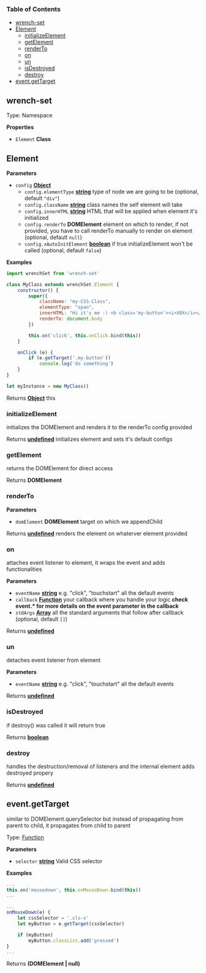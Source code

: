 <!-- Generated by documentation.js. Update this documentation by updating the source code. -->

### Table of Contents

-   [wrench-set](#wrench-set)
-   [Element](#element)
    -   [initializeElement](#initializeelement)
    -   [getElement](#getelement)
    -   [renderTo](#renderto)
    -   [on](#on)
    -   [un](#un)
    -   [isDestroyed](#isdestroyed)
    -   [destroy](#destroy)
-   [event.getTarget](#eventgettarget)

## wrench-set

Type: Namespace

**Properties**

-   `Element` **Class** 

## Element

**Parameters**

-   `config` **[Object](https://developer.mozilla.org/docs/Web/JavaScript/Reference/Global_Objects/Object)** 
    -   `config.elementType` **[string](https://developer.mozilla.org/docs/Web/JavaScript/Reference/Global_Objects/String)** type of node we are going to be (optional, default `"div"`)
    -   `config.className` **[string](https://developer.mozilla.org/docs/Web/JavaScript/Reference/Global_Objects/String)** class names the self element will take
    -   `config.innerHTML` **[string](https://developer.mozilla.org/docs/Web/JavaScript/Reference/Global_Objects/String)** HTML that will be applied when element it's initialized
    -   `config.renderTo` **DOMElement** element on which to render, if not provided, you have to call renderTo manually to render on element (optional, default `null`)
    -   `config.xAutoInitElement` **[boolean](https://developer.mozilla.org/docs/Web/JavaScript/Reference/Global_Objects/Boolean)** if true initializeElement won't be called (optional, default `false`)

**Examples**

```javascript
import wrenchSet from 'wrench-set'

class MyClass extends wrenchSet.Element {
    constructor() {
        super({
            className: "my-CSS-Class",
            elementType: "span",
            innerHTML: "Hi it's me :) <b class='my-button'><i>XOX</i></b>",
            renderTo: document.body
        })

        this.on('click', this.onClick.bind(this))
    }

    onClick (e) {
        if (e.getTarget('.my-button'))
            console.log('do something')
    }
}

let myInstance = new MyClass()
```

Returns **[Object](https://developer.mozilla.org/docs/Web/JavaScript/Reference/Global_Objects/Object)** this

### initializeElement

initializes the DOMElement and renders it to the renderTo config provided

Returns **[undefined](https://developer.mozilla.org/docs/Web/JavaScript/Reference/Global_Objects/undefined)** initializes element and sets it's default configs

### getElement

returns the DOMElement for direct access

Returns **DOMElement** 

### renderTo

**Parameters**

-   `domElement` **DOMElement** target on which we appendChild

Returns **[undefined](https://developer.mozilla.org/docs/Web/JavaScript/Reference/Global_Objects/undefined)** renders the element on whaterver element provided

### on

attaches event listener to element, it wraps the event and adds functionalities

**Parameters**

-   `eventName` **[string](https://developer.mozilla.org/docs/Web/JavaScript/Reference/Global_Objects/String)** e.g. "click", "touchstart" all the default events
-   `callback` **[Function](https://developer.mozilla.org/docs/Web/JavaScript/Reference/Statements/function)** your callback where you handle your logic **check event.\* for more details on the event parameter in the callback**
-   `stdArgs` **[Array](https://developer.mozilla.org/docs/Web/JavaScript/Reference/Global_Objects/Array)** all the standard arguments that follow after callback (optional, default `[]`)

Returns **[undefined](https://developer.mozilla.org/docs/Web/JavaScript/Reference/Global_Objects/undefined)** 

### un

detaches event listener from element

**Parameters**

-   `eventName` **[string](https://developer.mozilla.org/docs/Web/JavaScript/Reference/Global_Objects/String)** e.g. "click", "touchstart" all the default events

Returns **[undefined](https://developer.mozilla.org/docs/Web/JavaScript/Reference/Global_Objects/undefined)** 

### isDestroyed

if destroy() was called it will return true

Returns **[boolean](https://developer.mozilla.org/docs/Web/JavaScript/Reference/Global_Objects/Boolean)** 

### destroy

handles the destruction/removal of listeners and the internal element
adds destroyed propery

Returns **[undefined](https://developer.mozilla.org/docs/Web/JavaScript/Reference/Global_Objects/undefined)** 

## event.getTarget

similar to DOMElement.querySelector but instead of propagating from parent to child, it propagates from child to parent

Type: [Function](https://developer.mozilla.org/docs/Web/JavaScript/Reference/Statements/function)

**Parameters**

-   `selector` **[string](https://developer.mozilla.org/docs/Web/JavaScript/Reference/Global_Objects/String)** Valid CSS selector

**Examples**

```javascript
...
this.on('mousedown', this.onMouseDown.bind(this))
...

...
onMouseDown(e) {
    let cssSelector = '.cls-x'
    let myButton = e.getTarget(cssSelector)

    if (myButton)
        myButton.classList.add('pressed')
}
...
```

Returns **(DOMElement | null)** 
